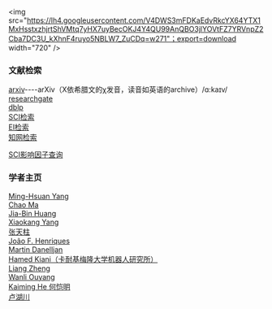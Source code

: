 <img src="https://lh4.googleusercontent.com/V4DWS3mFDKaEdvRkcYX64YTX1MxHsstxzhjrtShVMtq7yHX7uyBecOKJ4Y4QU99AnQBO3jlYOVtFZ7YRVnpZ2Cba7DC3U_kXhnF4ruyo5NBLW7_ZuCDq=w271"；export=download width="720" /> 

 ### 文献检索
  [arxiv](https://arxiv.org/)----arXiv（X依希腊文的χ发音，读音如英语的archive）/ɑ:kaɪv/  
  [researchgate](https://www.researchgate.net/about)  
  [dblp](http://dblp.org/)  
  [SCI检索](http://apps.webofknowledge.com/UA_GeneralSearch_input.do?product=UA&search_mode=GeneralSearch&SID=7BVHDh38uKuz9IdubDr&preferencesSaved=)  
  [EI检索](https://www.engineeringvillage.com/search/quick.url)  
  [知网检索](http://epub.cnki.net/KNS/brief/result.aspx?dbprefix=CJFQ)  
  
  [SCI影响因子查询](https://www.letpub.com.cn/)
  
  ### 学者主页
  [Ming-Hsuan Yang](http://faculty.ucmerced.edu/mhyang/)  
  [Chao Ma](https://sites.google.com/site/chaoma99/)    
  [Jia-Bin Huang](https://filebox.ece.vt.edu/~jbhuang/)  
  [Xiaokang Yang](http://english.seiee.sjtu.edu.cn/english/detail/842_802.htm)   
  [张天柱](http://nlpr-web.ia.ac.cn/mmc/homepage/tzzhang/index.html)  
  [João F. Henriques](www.robots.ox.ac.uk/~joao/circulant/index.html)  
  [Martin Danelljan](users.isy.liu.se/cvl/marda26/)  
  [Hamed Kiani（卡耐基梅隆大学机器人研究所）](www.hamedkiani.com)  
  [Liang Zheng ](http://www.liangzheng.org/)  
  [Wanli Ouyang](http://www.ee.cuhk.edu.hk/~wlouyang/)  
  [Kaiming He 何恺明](http://kaiminghe.com/)  
  [卢湖川](http://ice.dlut.edu.cn/lu/publications.html)  
  
